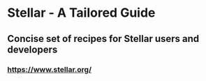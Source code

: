 # Stellar - A Tailored Guide
## Concise set of recipes for Stellar users and developers
### https://www.stellar.org/
